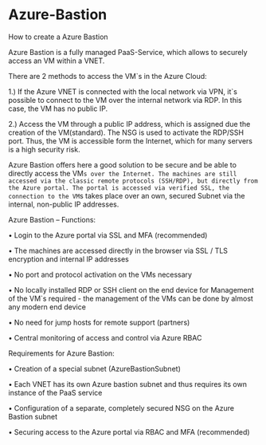 # Azure-Bastion
How to create a Azure Bastion

Azure Bastion is a fully managed PaaS-Service, which allows to securely access an VM within a VNET. 

There are 2 methods to access the VM`s in the Azure Cloud:

1.)	If the Azure VNET is connected with the local network via VPN, it`s possible to connect to the VM over the internal network via RDP. In this case, the VM has no public IP.

2.)	Access the VM through a public IP address, which is assigned due the creation of the VM(standard). The NSG is used to activate the RDP/SSH port. Thus, the VM is accessible form the Internet, which for many servers is a high security risk.

Azure Bastion offers here a good solution to be secure and be able to directly access the VM`s over the Internet. The machines are still accessed via the classic remote protocols (SSH/RDP), but directly from the Azure portal. The portal is accessed via verified SSL, the connection to the VM`s takes place over an own, secured Subnet via the internal, non-public IP addresses.


Azure Bastion – Functions:

•	Login to the Azure portal via SSL and MFA (recommended) 

•	The machines are accessed directly in the browser via SSL / TLS encryption and internal IP addresses

•	No port and protocol activation on the VMs necessary

•	No locally installed RDP or SSH client on the end device for Management of the VM`s required - the management of the VMs can be done by almost any modern end device

•	No need for jump hosts for remote support (partners)

•	Central monitoring of access and control via Azure RBAC


Requirements for Azure Bastion:

•	Creation of a special subnet (AzureBastionSubnet)

•	Each VNET has its own Azure bastion subnet and thus requires its own instance of the PaaS service

•	Configuration of a separate, completely secured NSG on the Azure Bastion subnet 

•	Securing access to the Azure portal via RBAC and MFA (recommended) 
